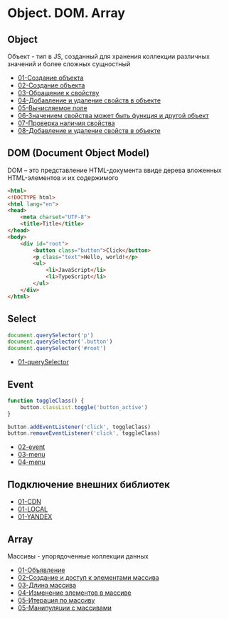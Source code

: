 # Object. DOM. Array

## Object
Объект - тип в JS, созданный для хранения коллекции различных значений и более сложных сущностный
- [01-Создание объекта](01-object/01.js)
- [02-Создание объекта](01-object/02.js)
- [03-Обращение к свойству](01-object/03.js)
- [04-Добавление и удаление свойств в объекте](01-object/04.js)
- [05-Вычисляемое поле](01-object/05.js)
- [06-Значением свойства может быть функция и другой объект](01-object/06.js)
- [07-Проверка  наличия свойства](01-object/07.js)
- [08-Добавление и удаление свойств в объекте](01-object/08.js)

## DOM (Document Object Model)
DOM – это представление HTML-документа ввиде дерева вложенных HTML-элементов и их содержимого
```html
<html>
<!DOCTYPE html>
<html lang="en">
<head>
    <meta charset="UTF-8">
    <title>Title</title>
</head>
<body>
    <div id="root">
        <button class="button">Click</button>
        <p class="text">Hello, world!</p>
        <ul>
            <li>JavaScript</li>
            <li>TypeScript</li>
        </ul>
    </div>
</html>
```

## Select
```js
document.querySelector('p')
document.querySelector('.button')
document.querySelector('#root')
```
- [01-querySelector](02-dom/01-query/index.html)

## Event
```js
function toggleClass() {
    button.classList.toggle('button_active')
}

button.addEventListener('click', toggleClass)
button.removeEventListener('click', toggleClass)
```
- [02-event](02-dom/02-event/index.html)
- [03-menu](02-dom/03-menu/index.html)
- [04-menu](02-dom/04-popup/index.html)

## Подключение внешних библиотек
- [01-CDN](03-libs/01-cdn/index.html)
- [01-LOCAL](03-libs/02-lib/index.html)
- [01-YANDEX](03-libs/03-map/index.html)

## Array
Массивы - упорядоченные коллекции данных
- [01-Объявление](04-array/01.js)
- [02-Создание и доступ к элементами массива](04-array/02.js)
- [03-Длина массива](04-array/03.js)
- [04-Изменение элементов в массиве](04-array/04.js)
- [05-Итерация по массиву](04-array/05.js)
- [05-Манипуляции с массивами](04-array/06.js)